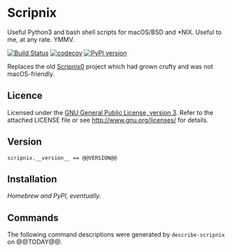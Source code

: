 # Scripnix
Useful Python3 and bash shell scripts for macOS/BSD and \*NIX. Useful to me, at any rate. YMMV.

[![Build Status](https://travis-ci.org/yukondude/Scripnix.svg?branch=master)](https://travis-ci.org/yukondude/Scripnix)
[![codecov](https://codecov.io/gh/yukondude/Scripnix/branch/master/graph/badge.svg)](https://codecov.io/gh/yukondude/Scripnix)
[![PyPI version](https://badge.fury.io/py/Scripnix.svg)](https://badge.fury.io/py/Scripnix)

Replaces the old [Scripnix0](https://github.com/yukondude/Scripnix0) project which had grown crufty and was not macOS-friendly.

## Licence

Licensed under the [GNU General Public License, version 3](https://www.gnu.org/licenses/gpl-3.0.en.html).
Refer to the attached LICENSE file or see <http://www.gnu.org/licenses/> for details.

## Version

`scripnix.__version__ == @@VERSION@@`

## Installation

*Homebrew and PyPI, eventually.*

## Commands

The following command descriptions were generated by `describe-scripnix` on @@TODAY@@.

